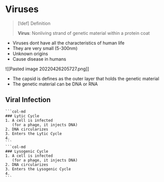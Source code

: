 # Viruses
> [!def] Definition
> 
> **Virus**: Nonliving strand of genetic material within a protein coat

- Viruses dont have all the characteristics of human life
- They are very small (5-300nm)
- Unknown origins
- Cause disease in humans

![[Pasted image 20220426205727.png]]
- The capsid is defines as the outer layer that holds the genetic material
- The genetic material can be DNA or RNA

## Viral Infection
````col
```col-md
### Lytic Cycle
1. A cell is infected
   (for a phage, it injects DNA)
2. DNA circularizes
3. Enters the Lytic Cycle
4. 
```
```col-md
### Lysogenic Cycle
1. A cell is infected
   (for a phage, it injects DNA)
2. DNA circularizes
3. Enters the Lysogenic Cycle
4. 
```
````